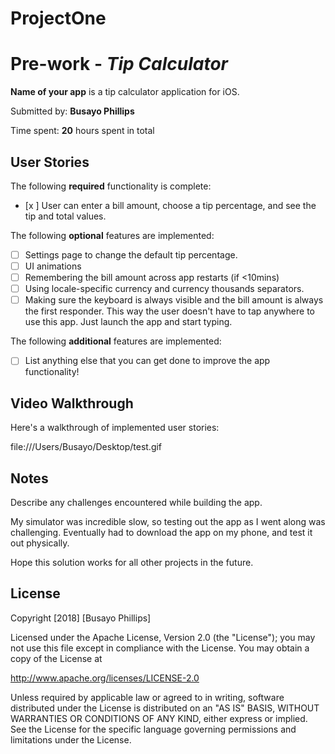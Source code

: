 # ProjectOne
# Pre-work - *Tip Calculator*

**Name of your app** is a tip calculator application for iOS.

Submitted by: **Busayo Phillips**

Time spent: **20** hours spent in total

## User Stories

The following **required** functionality is complete:

* [x ] User can enter a bill amount, choose a tip percentage, and see the tip and total values.

The following **optional** features are implemented:
* [ ] Settings page to change the default tip percentage.
* [ ] UI animations
* [ ] Remembering the bill amount across app restarts (if <10mins)
* [ ] Using locale-specific currency and currency thousands separators.
* [ ] Making sure the keyboard is always visible and the bill amount is always the first responder. This way the user doesn't have to tap anywhere to use this app. Just launch the app and start typing.

The following **additional** features are implemented:


- [ ] List anything else that you can get done to improve the app functionality!

## Video Walkthrough 

Here's a walkthrough of implemented user stories:

file:///Users/Busayo/Desktop/test.gif


## Notes

Describe any challenges encountered while building the app.

My simulator was incredible slow, so testing out the app as I went along was challenging. Eventually had to download the app 
on my phone, and test it out physically. 

Hope this solution works for all other projects in the future.

## License

Copyright [2018] [Busayo Phillips]

Licensed under the Apache License, Version 2.0 (the "License");
you may not use this file except in compliance with the License.
You may obtain a copy of the License at

http://www.apache.org/licenses/LICENSE-2.0

Unless required by applicable law or agreed to in writing, software
distributed under the License is distributed on an "AS IS" BASIS,
WITHOUT WARRANTIES OR CONDITIONS OF ANY KIND, either express or implied.
See the License for the specific language governing permissions and
limitations under the License.
